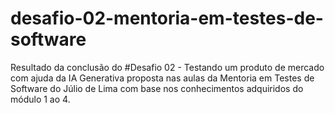 # desafio-02-mentoria-em-testes-de-software
Resultado da conclusão do #Desafio 02 - Testando um produto de mercado com ajuda da IA Generativa proposta nas aulas da Mentoria em Testes de Software do Júlio de Lima com base nos conhecimentos adquiridos do módulo 1 ao 4. 
